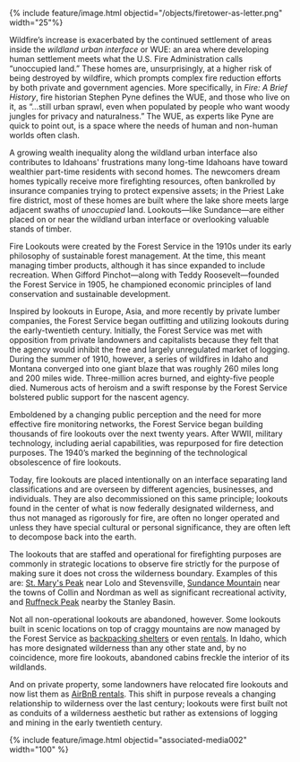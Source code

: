{% include feature/image.html objectid="/objects/firetower-as-letter.png" width="25"%}


Wildfire’s increase is exacerbated by the continued settlement of areas inside the _wildland urban interface_ or WUE: an area where developing human settlement meets what the U.S. Fire Administration calls “unoccupied land.” These homes are, unsurprisingly, at a higher risk of being destroyed by wildfire, which prompts complex fire reduction efforts by both private and government agencies. More specifically, in _Fire: A Brief History_, fire historian Stephen Pyne defines the WUE, and those who live on it, as “…still urban sprawl, even when populated by people who want woody jungles for privacy and naturalness.” The WUE, as experts like Pyne are quick to point out, is a space where the needs of human and non-human worlds often clash.

A growing wealth inequality along the wildland urban interface  also contributes to Idahoans' frustrations many long-time Idahoans have toward wealthier part-time residents with second homes. The newcomers dream homes typically receive more firefighting resources, often bankrolled by insurance companies trying to protect expensive assets; in the Priest Lake fire district, most of these homes are built where the lake shore meets large adjacent swaths of _unoccupied_ land. Lookouts—like Sundance—are either placed on or near the wildland urban interface or overlooking valuable stands of timber.

Fire Lookouts were created by the Forest Service in the 1910s under its early philosophy of sustainable forest management. At the time, this meant managing timber products, although it has since expanded to include recreation. When Gifford Pinchot—along with Teddy Roosevelt—founded the Forest Service in 1905, he championed economic principles of land conservation and sustainable development. 

Inspired by lookouts in Europe, Asia, and more recently by private lumber companies, the Forest Service began outfitting and utilizing lookouts during the early-twentieth century. Initially, the Forest Service was met with opposition from private landowners and capitalists because they felt that the agency would inhibit the free and largely unregulated market of logging. During the summer of 1910, however, a series of wildfires in Idaho and Montana converged into one giant blaze that was roughly 260 miles long and 200 miles wide. Three-million acres burned, and eighty-five people died. Numerous acts of heroism and a swift response by the Forest Service bolstered public support for the nascent agency. 

Emboldened by a changing public perception and the need for more effective fire monitoring networks, the Forest Service began building thousands of fire lookouts over the next twenty years. After WWII, military technology, including aerial capabilities, was repurposed for fire detection purposes. The 1940’s marked the beginning of the technological obsolescence of fire lookouts.

Today, fire lookouts are placed intentionally on an interface separating land classifications and are overseen by different agencies, businesses, and individuals. They are also decommissioned on this same principle; lookouts found in the center of what is now federally designated wilderness, and thus not managed as rigorously for fire, are often no longer operated and unless they have special cultural or personal significance, they are often left to decompose back into the earth. 

The lookouts that are staffed and operational for firefighting purposes are commonly in strategic locations to observe fire strictly for the purpose of making sure it does not cross the wilderness boundary. Examples of this are: <a href="https://keeping.onrender.com/items/st-maries-peak.html" target="_blank">St. Mary's Peak</a> near Lolo and Stevensville, <a href="https://keeping.onrender.com/items/sundance-mountain.html" target="_blank">Sundance Mountain</a> near the towns of Collin and Nordman as well as significant recreational activity, and <a href="https://keeping.onrender.com/items/roughneck-peak.html" target="_blank">Ruffneck Peak</a> nearby the Stanley Basin.

Not all non-operational lookouts are abandoned, however. Some lookouts built in scenic locations on top of craggy mountains are now managed by the Forest Service as <a href="https://www.fs.usda.gov/recarea/mbs/recreation/recarea/?recid=17850" target="_blank">backpacking shelters</a> or even <a href="https://www.fs.usda.gov/detail/r1/recreation/?cid=fsp5_030855" target="_blank">rentals</a>. In Idaho, which has more designated wilderness than any other state and, by no coincidence, more fire lookouts, abandoned cabins freckle the interior of its wildlands.

And on private property, some landowners have relocated fire lookouts and now list them as <a href="https://www.airbnb.com/rooms/25687274?source_impression_id=p3_1701638521_DPwVvIkSm3ws4mWi" target="_blank">AirBnB rentals</a>. This shift in purpose reveals a changing relationship to wilderness over the last century; lookouts were first built not as conduits of a wilderness aesthetic but rather as extensions of logging and mining in the early twentieth century. 

{% include feature/image.html objectid="associated-media002" width="100" %} 


